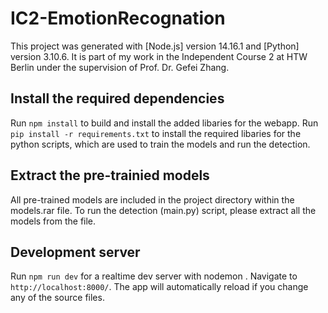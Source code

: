 # IC2-EmotionRecognation

This project was generated with [Node.js] version 14.16.1 and [Python] version 3.10.6.
It is part of my work in the Independent Course 2 at HTW Berlin under the supervision of Prof. Dr. Gefei Zhang. 

## Install the required dependencies

Run `npm install` to build and install the added libaries for the webapp.
Run `pip install -r requirements.txt` to install the required libaries for the python scripts, which are used to train the models and run the detection.

## Extract the pre-trainied models

All pre-trained models are included in the project directory within the models.rar file.
To run the detection (main.py) script, please extract all the models from the file.

## Development server

Run `npm run dev` for a realtime dev server with nodemon . Navigate to `http://localhost:8000/`. The app will automatically reload if you change any of the source files.






